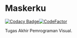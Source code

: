 # Maskerku

[![Codacy Badge](https://app.codacy.com/project/badge/Grade/2b27e83082d14baabaacc1aea190ef54)](https://www.codacy.com/gh/NaMLiM/Maskerku/dashboard?utm_source=github.com&amp;utm_medium=referral&amp;utm_content=NaMLiM/Maskerku&amp;utm_campaign=Badge_Grade)[![CodeFactor](https://www.codefactor.io/repository/github/namlim/maskerku/badge)](https://www.codefactor.io/repository/github/namlim/maskerku)

Tugas Akhir Pemrograman Visual.
